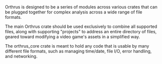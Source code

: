 Orthrus is designed to be a series of modules across various crates that can be plugged together for complex analysis across a wide range of file formats.

The main Orthrus crate should be used exclusively to combine all supported files, along with supporting "projects" to address an entire directory of files, geared toward modifying a video game's assets in a simplified way.

The orthrus_core crate is meant to hold any code that is usable by many different file formats, such as managing time/date, file I/O, error handling, and networking. 
